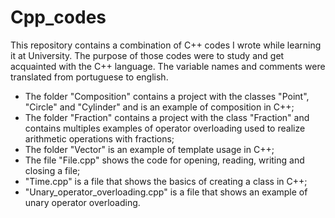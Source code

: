 # Cpp_codes
This repository contains a combination of C++ codes I wrote while learning it at University. The purpose of those codes were to study and get acquainted with the C++ language. The variable names and comments were translated from portuguese to english.

* The folder "Composition" contains a project with the classes "Point", "Circle" and "Cylinder" and is an example of composition in C++;
* The folder "Fraction" contains a project with the class "Fraction" and contains multiples examples of operator overloading used to realize arithmetic operations with fractions;
* The folder "Vector" is an example of template usage in C++;
* The file "File.cpp" shows the code for opening, reading, writing and closing a file;
* "Time.cpp" is a file that shows the basics of creating a class in C++;
* "Unary_operator_overloading.cpp" is a file that shows an example of unary operator overloading.
